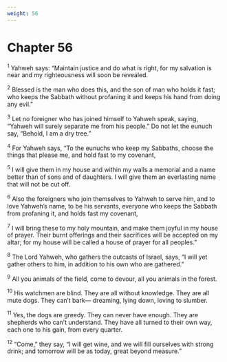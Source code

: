 ```yaml
---
weight: 56
---
```


# Chapter 56

<sup>1</sup> Yahweh says: “Maintain justice and do what is right, for my salvation is near and my righteousness will soon be revealed. 

<sup>2</sup> Blessed is the man who does this, and the son of man who holds it fast; who keeps the Sabbath without profaning it and keeps his hand from doing any evil.” 

<sup>3</sup> Let no foreigner who has joined himself to Yahweh speak, saying, “Yahweh will surely separate me from his people.” Do not let the eunuch say, “Behold, I am a dry tree.” 

<sup>4</sup> For Yahweh says, “To the eunuchs who keep my Sabbaths, choose the things that please me, and hold fast to my covenant, 

<sup>5</sup> I will give them in my house and within my walls a memorial and a name better than of sons and of daughters. I will give them an everlasting name that will not be cut off. 

<sup>6</sup> Also the foreigners who join themselves to Yahweh to serve him, and to love Yahweh’s name, to be his servants, everyone who keeps the Sabbath from profaning it, and holds fast my covenant, 

<sup>7</sup> I will bring these to my holy mountain, and make them joyful in my house of prayer. Their burnt offerings and their sacrifices will be accepted on my altar; for my house will be called a house of prayer for all peoples.” 

<sup>8</sup> The Lord Yahweh, who gathers the outcasts of Israel, says, “I will yet gather others to him, in addition to his own who are gathered.” 

<sup>9</sup> All you animals of the field, come to devour, all you animals in the forest. 

<sup>10</sup> His watchmen are blind. They are all without knowledge. They are all mute dogs. They can’t bark— dreaming, lying down, loving to slumber. 

<sup>11</sup> Yes, the dogs are greedy. They can never have enough. They are shepherds who can’t understand. They have all turned to their own way, each one to his gain, from every quarter. 

<sup>12</sup> “Come,” they say, “I will get wine, and we will fill ourselves with strong drink; and tomorrow will be as today, great beyond measure.” 


